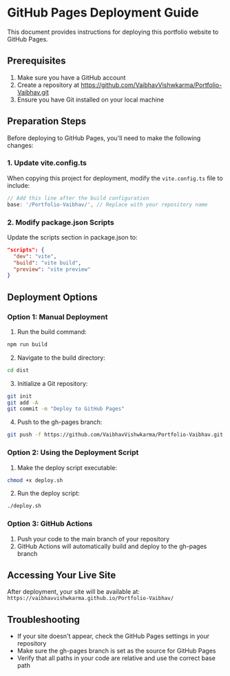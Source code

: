 # GitHub Pages Deployment Guide

This document provides instructions for deploying this portfolio website to GitHub Pages.

## Prerequisites

1. Make sure you have a GitHub account
2. Create a repository at https://github.com/VaibhavVishwkarma/Portfolio-Vaibhav.git
3. Ensure you have Git installed on your local machine

## Preparation Steps

Before deploying to GitHub Pages, you'll need to make the following changes:

### 1. Update vite.config.ts

When copying this project for deployment, modify the `vite.config.ts` file to include:

```typescript
// Add this line after the build configuration
base: '/Portfolio-Vaibhav/', // Replace with your repository name
```

### 2. Modify package.json Scripts

Update the scripts section in package.json to:

```json
"scripts": {
  "dev": "vite",
  "build": "vite build",
  "preview": "vite preview"
}
```

## Deployment Options

### Option 1: Manual Deployment

1. Run the build command:
```bash
npm run build
```

2. Navigate to the build directory:
```bash
cd dist
```

3. Initialize a Git repository:
```bash
git init
git add -A
git commit -m "Deploy to GitHub Pages"
```

4. Push to the gh-pages branch:
```bash
git push -f https://github.com/VaibhavVishwkarma/Portfolio-Vaibhav.git master:gh-pages
```

### Option 2: Using the Deployment Script

1. Make the deploy script executable:
```bash
chmod +x deploy.sh
```

2. Run the deploy script:
```bash
./deploy.sh
```

### Option 3: GitHub Actions

1. Push your code to the main branch of your repository
2. GitHub Actions will automatically build and deploy to the gh-pages branch

## Accessing Your Live Site

After deployment, your site will be available at:
`https://vaibhavvishwkarma.github.io/Portfolio-Vaibhav/`

## Troubleshooting

- If your site doesn't appear, check the GitHub Pages settings in your repository
- Make sure the gh-pages branch is set as the source for GitHub Pages
- Verify that all paths in your code are relative and use the correct base path